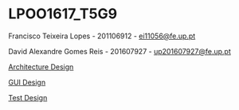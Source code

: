 # LPOO1617_T5G9
Francisco Teixeira Lopes - 201106912 - ei11056@fe.up.pt

David Alexandre Gomes Reis - 201607927 - up201607927@fe.up.pt

[Architecture Design](https://github.com/davidreis97/LPOO1617_T5G9/blob/final-project/Docs/Design%20Patterns.pdf)

[GUI Design](https://github.com/davidreis97/LPOO1617_T5G9/blob/final-project/Docs/GUI%20Design.pdf)

[Test Design](https://github.com/davidreis97/LPOO1617_T5G9/blob/final-project/Docs/TestDesign.pdf)
